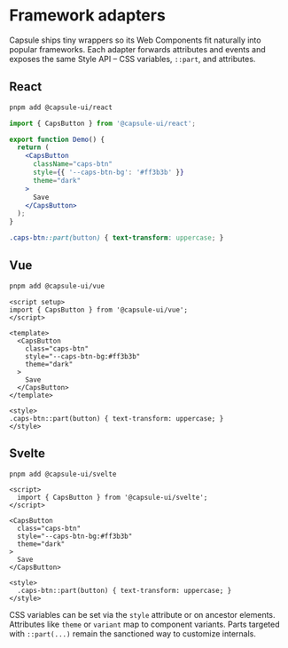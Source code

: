 # Framework adapters

Capsule ships tiny wrappers so its Web Components fit naturally into
popular frameworks. Each adapter forwards attributes and events and
exposes the same Style API – CSS variables, `::part`, and attributes.

## React

```bash
pnpm add @capsule-ui/react
```

```jsx
import { CapsButton } from '@capsule-ui/react';

export function Demo() {
  return (
    <CapsButton
      className="caps-btn"
      style={{ '--caps-btn-bg': '#ff3b3b' }}
      theme="dark"
    >
      Save
    </CapsButton>
  );
}
```

```css
.caps-btn::part(button) { text-transform: uppercase; }
```

## Vue

```bash
pnpm add @capsule-ui/vue
```

```vue
<script setup>
import { CapsButton } from '@capsule-ui/vue';
</script>

<template>
  <CapsButton
    class="caps-btn"
    style="--caps-btn-bg:#ff3b3b"
    theme="dark"
  >
    Save
  </CapsButton>
</template>

<style>
.caps-btn::part(button) { text-transform: uppercase; }
</style>
```

## Svelte

```bash
pnpm add @capsule-ui/svelte
```

```svelte
<script>
  import { CapsButton } from '@capsule-ui/svelte';
</script>

<CapsButton
  class="caps-btn"
  style="--caps-btn-bg:#ff3b3b"
  theme="dark"
>
  Save
</CapsButton>

<style>
  .caps-btn::part(button) { text-transform: uppercase; }
</style>
```

CSS variables can be set via the `style` attribute or on ancestor
elements. Attributes like `theme` or `variant` map to component
variants. Parts targeted with `::part(...)` remain the sanctioned way to
customize internals.
